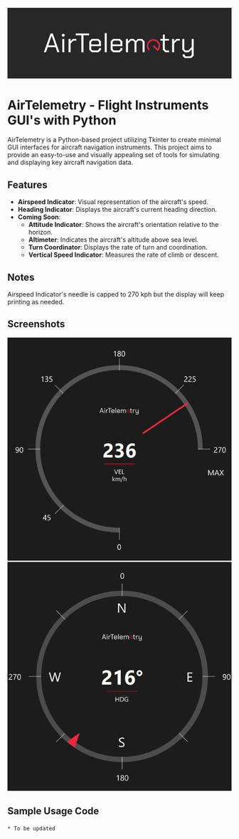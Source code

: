 ![AirTelemetry](readme_assets/logo.png)
# AirTelemetry - Flight Instruments GUI's with Python

AirTelemetry is a Python-based project utilizing Tkinter to create minimal GUI interfaces for aircraft navigation instruments. This project aims to provide an easy-to-use and visually appealing set of tools for simulating and displaying key aircraft navigation data. 

## Features

- **Airspeed Indicator**: Visual representation of the aircraft's speed.
- **Heading Indicator**: Displays the aircraft's current heading direction.
- **Coming Soon**:
  - **Attitude Indicator**: Shows the aircraft's orientation relative to the horizon.
  - **Altimeter**: Indicates the aircraft's altitude above sea level.
  - **Turn Coordinator**: Displays the rate of turn and coordination.
  - **Vertical Speed Indicator**: Measures the rate of climb or descent.

## Notes
Airspeed Indicator's needle is capped to 270 kph but the display will keep printing as needed.


## Screenshots
![speedometer](readme_assets/ss_speedo.png)
![heading](readme_assets/ss_compass.png)

## Sample Usage Code
```* To be updated```